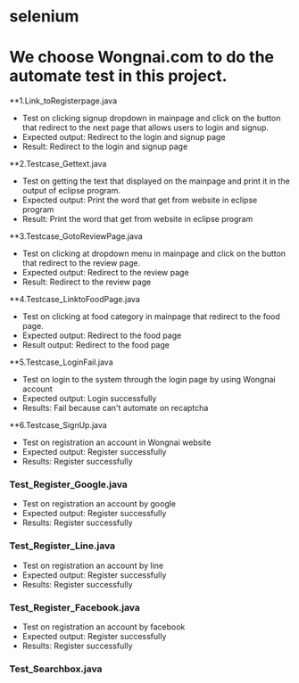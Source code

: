 # selenium
# We choose Wongnai.com to do the automate test in this project.

**1.Link_toRegisterpage.java
- Test on clicking signup dropdown in mainpage and click on the button that redirect to the next page that allows users to login and signup.
- Expected output: Redirect to the login and signup page
- Result: Redirect to the login and signup page

**2.Testcase_Gettext.java
- Test on getting the text that displayed on the mainpage and print it in the output of eclipse program.
- Expected output: Print the word that get from website in eclipse program
- Result: Print the word that get from website in eclipse program

**3.Testcase_GotoReviewPage.java
- Test on clicking at dropdown menu in mainpage and click on the button that redirect to the review page.
- Expected output: Redirect to the review page
- Result: Redirect to the review page

**4.Testcase_LinktoFoodPage.java
- Test on clicking at food category in mainpage that redirect to the food page.
- Expected output: Redirect to the food page
- Result output: Redirect to the food page

**5.Testcase_LoginFail.java
- Test on login to the system through the login page by using Wongnai account
- Expected output: Login successfully
- Results: Fail because can't automate on recaptcha

**6.Testcase_SignUp.java
- Test on registration an account in Wongnai website
- Expected output: Register successfully
- Results: Register successfully

### Test_Register_Google.java
- Test on registration an account by google
- Expected output: Register successfully
- Results: Register successfully

### Test_Register_Line.java
- Test on registration an account by line
- Expected output: Register successfully
- Results: Register successfully

### Test_Register_Facebook.java
- Test on registration an account by facebook
- Expected output: Register successfully
- Results: Register successfully

### Test_Searchbox.java

